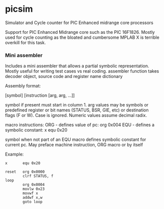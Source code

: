 # picsim
Simulator and Cycle counter for PIC Enhanced midrange core processors

Support for PIC Enhanced Midrange core such as the PIC 16F1826.  Mostly used for cycle counting as the bloated and cumbersome MPLAB X is terrible overkill for this task.

### Mini assembler

Includes a mini assembler that allows a partial symbolic representation. Mostly useful for writing test cases vs real coding.  assembler function takes decoder object, source code and register name dictionary

Assembly format:

[symbol]  [instruction [arg, arg, ...]]
    
symbol if present must start in column 1. arg values may be symbols or predefined 
register or bit names (STATUS, BSR, GIE, etc) or destination flags (F or W).  Case
is ignored.  Numeric values assume decimal radix.
    
macro instructions:
ORG - defines value of pc: org 0x004
EQU - defines a symbolic constant: x equ 0x20
    
symbol when not part of an EQU macro defines symbolic constant for current pc.  May
preface machine instruction, ORG macro or by itself

Example:

    x       equ 0x20
    
    reset   org 0x0000
            clrf STATUS, f
    loop    
            org 0x0004
            movlw 0x23
            movwf x
            addwf x,w
            goto loop



